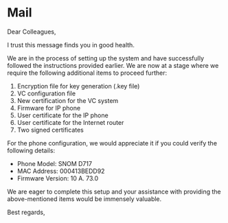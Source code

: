 # Mail




Dear Colleagues,

I trust this message finds you in good health.

We are in the process of setting up the system and have successfully followed the instructions provided earlier. We are now at a stage where we require the following additional items to proceed further:

1. Encryption file for key generation (.key file)
2. VC configuration file
3. New certification for the VC system
4. Firmware for IP phone
5. User certificate for the IP phone
6. User certificate for the Internet router
7. Two signed certificates

For the phone configuration, we would appreciate it if you could verify the following details:
- Phone Model: SNOM D717
- MAC Address: 000413BEDD92
- Firmware Version: 10 A. 73.0

We are eager to complete this setup and your assistance with providing the above-mentioned items would be immensely valuable.

Best regards,
